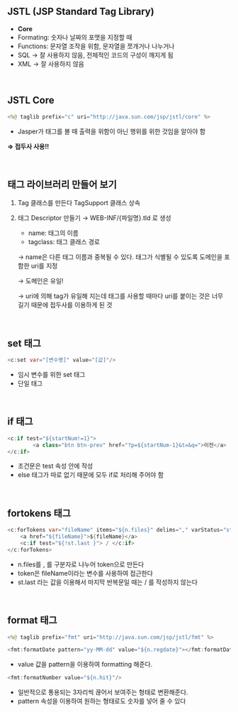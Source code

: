 ## JSTL (JSP Standard Tag Library)

- **Core**
- Formating: 숫자나 날짜의 포맷을 지정할 때
- Functions: 문자열 조작을 위함, 문자열을 쪼개거나 나누거나
- SQL → 잘 사용하지 않음, 전체적인 코드의 구성이 깨지게 됨
- XML → 잘 사용하지 않음

<br>

## JSTL Core

```java
<%@ taglib prefix="c" uri="http://java.sun.com/jsp/jstl/core" %>
```

- Jasper가 태그를 볼 때 출력을 위함이 아닌 행위를 위한 것임을 알아야 함

**⇒ 접두사 사용!!**

<br>

## 태그 라이브러리 만들어 보기

1. Tag 클래스를 만든다 TagSupport 클래스 상속
2. 태그 Descriptor 만들기 → WEB-INF/{파일명}.tld 로 생성
    - name: 태그의 이름
    - tagclass: 태그 클래스 경로

    → name은 다른 태그 이름과 중복될 수 있다. 태그가 식별될 수 있도록 도메인을 포함한 uri를 지정 

    → 도메인은 유일!

    → uri에 의해 tag가 유일해 지는데 태그를 사용할 때마다 uri를 붙이는 것은 너무 길기 때문에 접두사를 이용하게 된 것

<br>

## set 태그

```java
<c:set var="[변수명]" value="[값]"/>
```

- 임시 변수를 위한 set 태그
- 단일 태그

<br>

## if 태그

```java
<c:if test="${startNum!=1}">
		<a class="btn btn-prev" href="?p=${startNum-1}&t=&q=">이전</a>
</c:if>
```

- 조건문은 test 속성 안에 작성
- else 태그가 따로 없기 때문에 모두 if로 처리해 주어야 함

<br>

## fortokens 태그

```java
<c:forTokens var="fileName" items="${n.files}" delims="," varStatus="st">
	<a href="${fileName}">${fileName}</a> 
	<c:if test="${!st.last }"> / </c:if>
</c:forTokens>
```

- n.files를 , 를 구분자로 나누어 token으로 만든다
- token은 fileName이라는 변수를 사용하여 접근한다
- st.last 라는 값을 이용해서 마지막 반복문일 때는 / 를 작성하지 않는다

<br>

## format 태그

```java
<%@ taglib prefix="fmt" uri="http://java.sun.com/jsp/jstl/fmt" %>
```

```java
<fmt:formatDate pattern="yy-MM-dd" value="${n.regdate}"></fmt:formatDate>
```

- value 값을 pattern을 이용하여 formatting 해준다.

```java
<fmt:formatNumber value="${n.hit}"/>
```

- 일반적으로 통용되는 3자리씩 끊어서 보여주는 형태로 변환해준다.
- pattern 속성을 이용하여 원하는 형태로도 숫자를 넣어 줄 수 있다